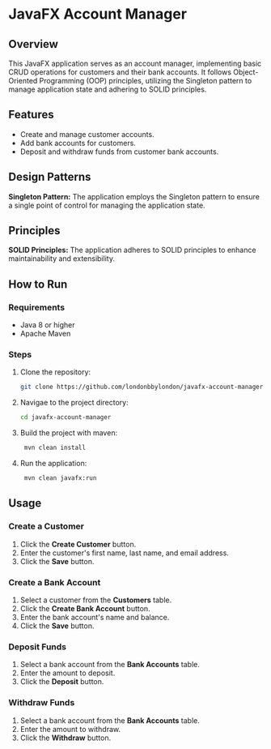 # JavaFX Account Manager

## Overview

This JavaFX application serves as an account manager, implementing basic CRUD operations for customers and their bank accounts. It follows Object-Oriented Programming (OOP) principles, utilizing the Singleton pattern to manage application state and adhering to SOLID principles.

## Features

- Create and manage customer accounts.
- Add bank accounts for customers.
- Deposit and withdraw funds from customer bank accounts.

## Design Patterns

**Singleton Pattern:**
The application employs the Singleton pattern to ensure a single point of control for managing the application state.

## Principles

**SOLID Principles:**
The application adheres to SOLID principles to enhance maintainability and extensibility.

## How to Run

### Requirements

- Java 8 or higher
- Apache Maven

### Steps

1. Clone the repository:

   ```bash
   git clone https://github.com/londonbbylondon/javafx-account-manager.git
   ```

2. Navigae to the project directory:

   ```bash
   cd javafx-account-manager
   ```

3. Build the project with maven:

   ```bash
    mvn clean install
   ```

4. Run the application:

   ```bash
    mvn clean javafx:run
   ```

## Usage

### Create a Customer

1. Click the **Create Customer** button.
2. Enter the customer's first name, last name, and email address.
3. Click the **Save** button.

### Create a Bank Account

1. Select a customer from the **Customers** table.
2. Click the **Create Bank Account** button.
3. Enter the bank account's name and balance.
4. Click the **Save** button.

### Deposit Funds

1. Select a bank account from the **Bank Accounts** table.
2. Enter the amount to deposit.
3. Click the **Deposit** button.

### Withdraw Funds

1. Select a bank account from the **Bank Accounts** table.
2. Enter the amount to withdraw.
3. Click the **Withdraw** button.

